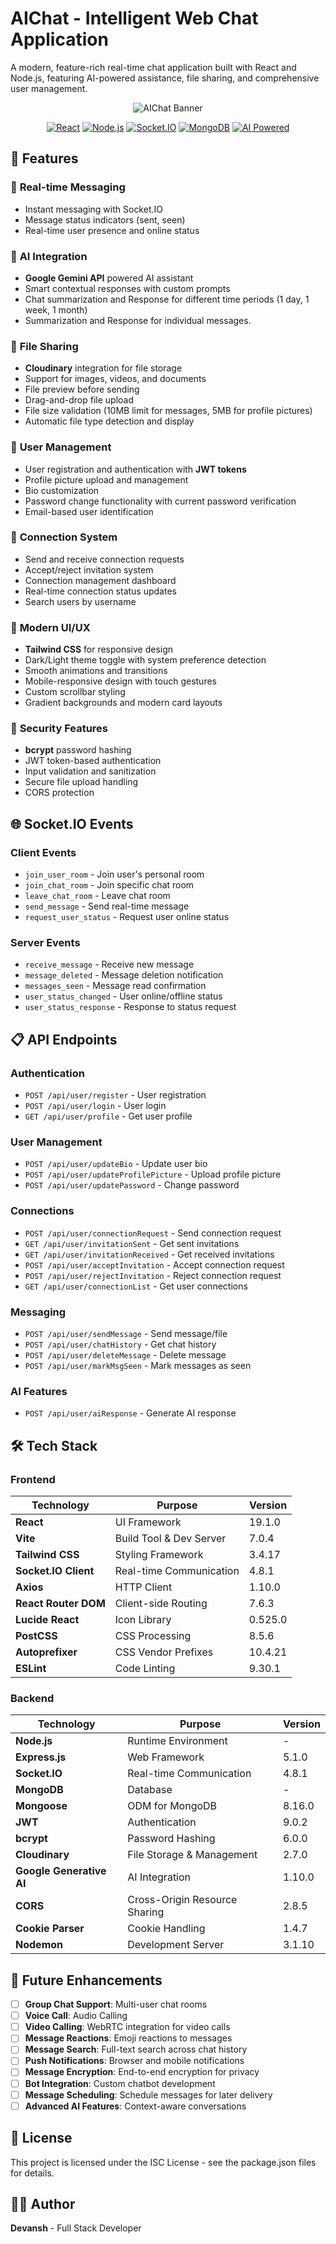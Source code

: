 # AIChat - Intelligent Web Chat Application

A modern, feature-rich real-time chat application built with React and Node.js, featuring AI-powered assistance, file sharing, and comprehensive user management.

<div align="center">

![AIChat Banner](https://img.shields.io/badge/AIChat-Smart%20Messaging%20Platform-4ADE80?style=for-the-badge&labelColor=1F2937&color=4ADE80)

[![React](https://img.shields.io/badge/React-19.1.0-61DAFB?style=flat-square&logo=react&logoColor=white)](https://reactjs.org/)
[![Node.js](https://img.shields.io/badge/Node.js-Express-339933?style=flat-square&logo=node.js&logoColor=white)](https://nodejs.org/)
[![Socket.IO](https://img.shields.io/badge/Socket.IO-4.8.1-010101?style=flat-square&logo=socket.io&logoColor=white)](https://socket.io/)
[![MongoDB](https://img.shields.io/badge/MongoDB-Database-47A248?style=flat-square&logo=mongodb&logoColor=white)](https://mongodb.com/)
[![AI Powered](https://img.shields.io/badge/AI-Google%20Gemini-4285F4?style=flat-square&logo=google&logoColor=white)](https://ai.google.dev/)

</div>

## 🚀 Features

### 💬 **Real-time Messaging**
- Instant messaging with Socket.IO
- Message status indicators (sent, seen)
- Real-time user presence and online status

### 🤖 **AI Integration**
- **Google Gemini API** powered AI assistant
- Smart contextual responses with custom prompts
- Chat summarization and Response for different time periods (1 day, 1 week, 1 month)
- Summarization and Response for individual messages.

### 📁 **File Sharing**
- **Cloudinary** integration for file storage
- Support for images, videos, and documents
- File preview before sending
- Drag-and-drop file upload
- File size validation (10MB limit for messages, 5MB for profile pictures)
- Automatic file type detection and display

### 👥 **User Management**
- User registration and authentication with **JWT tokens**
- Profile picture upload and management
- Bio customization
- Password change functionality with current password verification
- Email-based user identification

### 🔗 **Connection System**
- Send and receive connection requests
- Accept/reject invitation system
- Connection management dashboard
- Real-time connection status updates
- Search users by username

### 🎨 **Modern UI/UX**
- **Tailwind CSS** for responsive design
- Dark/Light theme toggle with system preference detection
- Smooth animations and transitions
- Mobile-responsive design with touch gestures
- Custom scrollbar styling
- Gradient backgrounds and modern card layouts

### 🔐 **Security Features**
- **bcrypt** password hashing
- JWT token-based authentication
- Input validation and sanitization
- Secure file upload handling
- CORS protection

## 🌐 Socket.IO Events

### Client Events
- `join_user_room` - Join user's personal room
- `join_chat_room` - Join specific chat room
- `leave_chat_room` - Leave chat room
- `send_message` - Send real-time message
- `request_user_status` - Request user online status

### Server Events
- `receive_message` - Receive new message
- `message_deleted` - Message deletion notification
- `messages_seen` - Message read confirmation
- `user_status_changed` - User online/offline status
- `user_status_response` - Response to status request



## 📋 API Endpoints

### Authentication
- `POST /api/user/register` - User registration
- `POST /api/user/login` - User login
- `GET /api/user/profile` - Get user profile

### User Management
- `POST /api/user/updateBio` - Update user bio
- `POST /api/user/updateProfilePicture` - Upload profile picture
- `POST /api/user/updatePassword` - Change password

### Connections
- `POST /api/user/connectionRequest` - Send connection request
- `GET /api/user/invitationSent` - Get sent invitations
- `GET /api/user/invitationReceived` - Get received invitations
- `POST /api/user/acceptInvitation` - Accept connection request
- `POST /api/user/rejectInvitation` - Reject connection request
- `GET /api/user/connectionList` - Get user connections

### Messaging
- `POST /api/user/sendMessage` - Send message/file
- `POST /api/user/chatHistory` - Get chat history
- `POST /api/user/deleteMessage` - Delete message
- `POST /api/user/markMsgSeen` - Mark messages as seen

### AI Features
- `POST /api/user/aiResponse` - Generate AI response



## 🛠️ Tech Stack

### **Frontend**
| Technology | Purpose | Version |
|------------|---------|---------|
| **React** | UI Framework | 19.1.0 |
| **Vite** | Build Tool & Dev Server | 7.0.4 |
| **Tailwind CSS** | Styling Framework | 3.4.17 |
| **Socket.IO Client** | Real-time Communication | 4.8.1 |
| **Axios** | HTTP Client | 1.10.0 |
| **React Router DOM** | Client-side Routing | 7.6.3 |
| **Lucide React** | Icon Library | 0.525.0 |
| **PostCSS** | CSS Processing | 8.5.6 |
| **Autoprefixer** | CSS Vendor Prefixes | 10.4.21 |
| **ESLint** | Code Linting | 9.30.1 |

### **Backend**
| Technology | Purpose | Version |
|------------|---------|---------|
| **Node.js** | Runtime Environment | - |
| **Express.js** | Web Framework | 5.1.0 |
| **Socket.IO** | Real-time Communication | 4.8.1 |
| **MongoDB** | Database | - |
| **Mongoose** | ODM for MongoDB | 8.16.0 |
| **JWT** | Authentication | 9.0.2 |
| **bcrypt** | Password Hashing | 6.0.0 |
| **Cloudinary** | File Storage & Management | 2.7.0 |
| **Google Generative AI** | AI Integration | 1.10.0 |
| **CORS** | Cross-Origin Resource Sharing | 2.8.5 |
| **Cookie Parser** | Cookie Handling | 1.4.7 |
| **Nodemon** | Development Server | 3.1.10 |

## 🔄 Future Enhancements

- [ ] **Group Chat Support**: Multi-user chat rooms
- [ ] **Voice Call**: Audio Calling
- [ ] **Video Calling**: WebRTC integration for video calls
- [ ] **Message Reactions**: Emoji reactions to messages
- [ ] **Message Search**: Full-text search across chat history
- [ ] **Push Notifications**: Browser and mobile notifications
- [ ] **Message Encryption**: End-to-end encryption for privacy
- [ ] **Bot Integration**: Custom chatbot development
- [ ] **Message Scheduling**: Schedule messages for later delivery
- [ ] **Advanced AI Features**: Context-aware conversations

## 📄 License

This project is licensed under the ISC License - see the package.json files for details.

## 👨‍💻 Author

**Devansh** - Full Stack Developer
